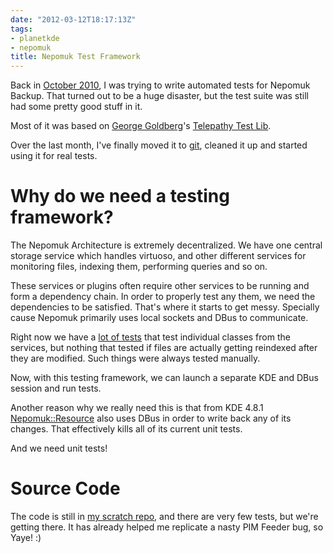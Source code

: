 ```yaml
---
date: "2012-03-12T18:17:13Z"
tags:
- planetkde
- nepomuk
title: Nepomuk Test Framework
---
```


Back in [October 2010][], I was trying to write automated tests for
Nepomuk Backup. That turned out to be a huge disaster, but the test
suite was still had some pretty good stuff in it.

Most of it was based on [George Goldberg][]'s [Telepathy Test Lib][].

Over the last month, I've finally moved it to [git][], cleaned it up and
started using it for real tests.

Why do we need a testing framework?
===================================

The Nepomuk Architecture is extremely decentralized. We have one central
storage service which handles virtuoso, and other different services for
monitoring files, indexing them, performing queries and so on.

These services or plugins often require other services to be running and
form a dependency chain. In order to properly test any them, we need the
dependencies to be satisfied. That's where it starts to get messy.
Specially cause Nepomuk primarily uses local sockets and DBus to
communicate.

Right now we have a [lot of tests][] that test individual classes from
the services, but nothing that tested if files are actually getting
reindexed after they are modified. Such things were always tested
manually.

Now, with this testing framework, we can launch a separate KDE and DBus
session and run tests.

Another reason why we really need this is that from KDE 4.8.1
[Nepomuk::Resource][] also uses DBus in order to write back any of its
changes. That effectively kills all of its current unit tests.

And we need unit tests!

Source Code
===========

The code is still in [my scratch repo][git], and there are very few
tests, but we're getting there. It has already helped me replicate a
nasty PIM Feeder bug, so Yaye! :)

  [October 2010]: http://websvn.kde.org/trunk/playground/base/nepomuk-kde/testlib/
  [George Goldberg]: http://grundleborg.wordpress.com/
  [Telepathy Test Lib]: https://projects.kde.org/projects/playground/network/telepathy/ktp-testlib
  [git]: http://quickgit.kde.org/index.php?p=scratch%2Fvhanda%2Fnepomuk-testlib.git&a=summary
  [lot of tests]: http://quickgit.kde.org/index.php?p=kde-runtime.git&a=blob&h=9b366ac3294c41d2bbe316f1c64c2fdb98eebf97&hb=feeadd5c4fed937864944e9d375b3441239c4e12&f=nepomuk%2Fservices%2Fstorage%2Ftest%2Fdatamanagementmodeltest.h
  [Nepomuk::Resource]: http://api.kde.org/4.x-api/kdelibs-apidocs/nepomuk/html/classNepomuk_1_1Resource.html

